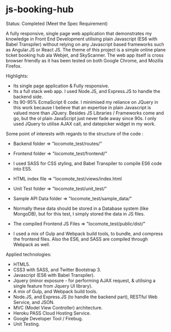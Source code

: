 # js-booking-hub

Status: Completed (Meet the Spec Requirement)

A fully responsive, single page web application that demonstrates my knowledge in Front End Development utilising plain Javascript (ES6 with Babel Transpiler) without relying on any Javascript based frameworks such as Angular.JS or React JS. The theme of this project is a simple online plane ticket booking hub ala Webjet, and SkyScanner. The web app itself is cross browser friendly as it has been tested on both Google Chrome, and Mozilla Firefox.

Highlights:
- Its single page application & Fully responsive.
- Its a full stack web app. I used Node.JS, and Express.JS to handle the backend side.
- Its 90-95% EcmaScript 6 code. I minimised my reliance on JQuery in this work because I believe that an expertise in plain Javascript is valued more than JQuery. Besides JS Libraries / Frameworks come and go, but the ol plain JavaScript just never fade away since 90s. I only used JQuery to utilise AJAX call, and datepicker widget in my work.

Some point of interests with regards to the structure of the code :
+ Backend folder => "locomote_test/routes/"

+ Frontend folder => "locomote_test/frontend/" 
 - I used SASS for CSS styling, and Babel Transpiler to compile ES6 code into ES5. 

+ HTML index file => "locomote_test/views/index.html

+ Unit Test folder => "locomote_test/unit_test/"

+ Sample API Data folder => "locomote_test/sample_data/" 
 - Normally these data should be stored in a Database system (like MongoDB), but for this test, I simply stored the data in JS files.

+ The compiled Frontend JS Files => "locomote_test/public/dist/" 
 - I used a mix of Gulp and Webpack build tools, to bundle, and compress the frontend files. Also the ES6, and SASS are compiled through Webpack as well. 

Applied technologies: 
- HTML5.
- CSS3 with SASS, and Twitter Bootstrap 3.
- Javascript (ES6 with Babel Transpiler).
- Jquery (minor exposure - for performing AJAX request, & utilising a single feature from Jquery UI library). 
- A mix of Gulp, and Webpack build tools.
- Node.JS, and Express.JS (to handle the backend part), RESTful Web Service, and JSON.
- MVC (Model View Controller) architecture.
- Heroku PASS Cloud Hosting Service. 
- Google Developer Tool / Firebug.
- Unit Testing.
